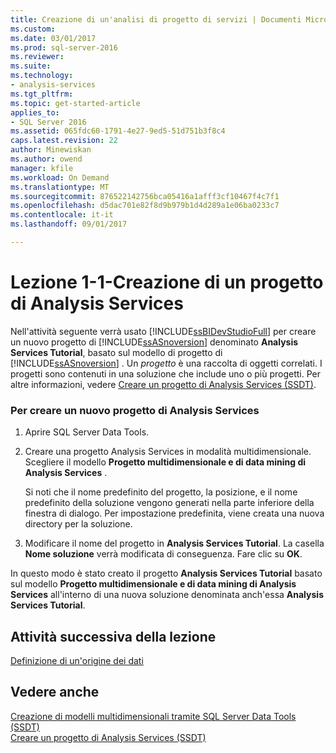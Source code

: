 ```yaml
---
title: Creazione di un'analisi di progetto di servizi | Documenti Microsoft
ms.custom: 
ms.date: 03/01/2017
ms.prod: sql-server-2016
ms.reviewer: 
ms.suite: 
ms.technology:
- analysis-services
ms.tgt_pltfrm: 
ms.topic: get-started-article
applies_to:
- SQL Server 2016
ms.assetid: 065fdc60-1791-4e27-9ed5-51d751b3f8c4
caps.latest.revision: 22
author: Minewiskan
ms.author: owend
manager: kfile
ms.workload: On Demand
ms.translationtype: MT
ms.sourcegitcommit: 876522142756bca05416a1afff3cf10467f4c7f1
ms.openlocfilehash: d5dac701e82f8d9b979b1d4d289a1e06ba0233c7
ms.contentlocale: it-it
ms.lasthandoff: 09/01/2017

---
```

# <a name="lesson-1-1---creating-an-analysis-services-project"></a>Lezione 1-1-Creazione di un progetto di Analysis Services
Nell'attività seguente verrà usato [!INCLUDE[ssBIDevStudioFull](../includes/ssbidevstudiofull-md.md)] per creare un nuovo progetto di [!INCLUDE[ssASnoversion](../includes/ssasnoversion-md.md)] denominato **Analysis Services Tutorial**, basato sul modello di progetto di [!INCLUDE[ssASnoversion](../includes/ssasnoversion-md.md)] . Un *progetto* è una raccolta di oggetti correlati. I progetti sono contenuti in una soluzione che include uno o più progetti. Per altre informazioni, vedere [Creare un progetto di Analysis Services &#40;SSDT&#41;](../analysis-services/multidimensional-models/create-an-analysis-services-project-ssdt.md).  
  
### <a name="to-create-a-new-analysis-services-project"></a>Per creare un nuovo progetto di Analysis Services  
  
1.  Aprire SQL Server Data Tools.  
  
  
2.  Creare una progetto Analysis Services in modalità multidimensionale. Scegliere il modello **Progetto multidimensionale e di data mining di Analysis Services** .  
  
    Si noti che il nome predefinito del progetto, la posizione, e il nome predefinito della soluzione vengono generati nella parte inferiore della finestra di dialogo. Per impostazione predefinita, viene creata una nuova directory per la soluzione.  
  
3.  Modificare il nome del progetto in **Analysis Services Tutorial**. La casella **Nome soluzione** verrà modificata di conseguenza. Fare clic su **OK**.  
  
In questo modo è stato creato il progetto **Analysis Services Tutorial** basato sul modello **Progetto multidimensionale e di data mining di Analysis Services** all'interno di una nuova soluzione denominata anch'essa **Analysis Services Tutorial**.  
  
## <a name="next-task-in-lesson"></a>Attività successiva della lezione  
[Definizione di un'origine dei dati](../analysis-services/lesson-1-2-defining-a-data-source.md)  
  
## <a name="see-also"></a>Vedere anche  
[Creazione di modelli multidimensionali tramite SQL Server Data Tools &#40;SSDT&#41;](../analysis-services/multidimensional-models/creating-multidimensional-models-using-sql-server-data-tools-ssdt.md)  
[Creare un progetto di Analysis Services &#40;SSDT&#41;](../analysis-services/multidimensional-models/create-an-analysis-services-project-ssdt.md)  
  
  
  

